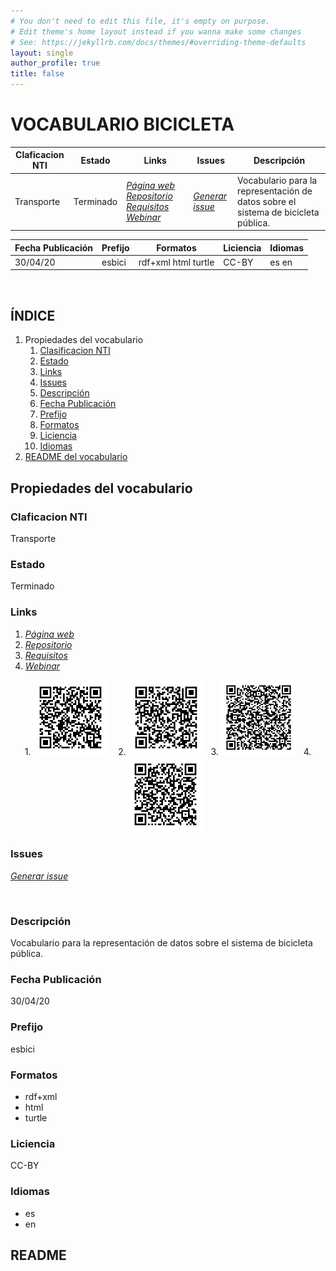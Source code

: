 ```yaml
---
# You don't need to edit this file, it's empty on purpose.
# Edit theme's home layout instead if you wanna make some changes
# See: https://jekyllrb.com/docs/themes/#overriding-theme-defaults
layout: single
author_profile: true
title: false
---
```



# VOCABULARIO BICICLETA


 
| Claficacion NTI |  Estado  |   Links   |   Issues   |   Descripción   |
| -------- | -------- | --------- | ---------- | --------------- |
| Transporte | Terminado | *[Página web](http://vocab.ciudadesabiertas.es/def/transporte/bicicleta-publica/doc/index-es.html)*   &nbsp; *[Repositorio](https://github.com/CiudadesAbiertas/vocab-transporte-bicicleta-publica)*  &nbsp; *[Requisitos](https://github.com/CiudadesAbiertas/vocab-transporte-bicicleta-publica/blob/master/requirements/Requisitos-Bicicleta-Publica.xlsx)*   &nbsp; *[Webinar](https://youtube.com/playlist?list=PLuvmjKgQP8bWHYXc-BvftMLWmPPKQJytu)* |  *[Generar issue](https://github.com/CiudadesAbiertas/vocab-transporte-bicicleta-publica/issues)*   | Vocabulario para la representación de datos sobre el sistema de bicicleta pública.  |
 
 
  
 
  | Fecha Publicación |   Prefijo   | Formatos |   Liciencia | Idiomas   | 
 | -------- | --------- | -------- | --------- | ---------- |  
 | 30/04/20 | esbici | rdf+xml   html   turtle | CC-BY  | es   en   |
 
 
 
 &nbsp;   	
    
##  **ÍNDICE**   
1. Propiedades del vocabulario
     1. [Clasificacion NTI](#id1)
     2. [Estado](#id2)
     3. [Links](#id3)
     4. [Issues](#id4) 
     5. [Descripción](#id5) 
     6. [Fecha Publicación](#id6)
     7. [Prefijo](#id7)
     8. [Formatos](#id8)
     9. [Liciencia](#id9)
     10. [Idiomas ](#id10) 
2. [README del vocabulario](#id11)
 
 
## Propiedades del vocabulario

###  Claficacion NTI <a name="id1"></a>
Transporte
  
### Estado <a name="id2"></a>
 Terminado
 
### Links <a name="id3"></a>
  1. *[Página web](http://vocab.ciudadesabiertas.es/def/transporte/bicicleta-publica/doc/index-es.html)*   
  2. *[Repositorio](https://github.com/CiudadesAbiertas/vocab-transporte-bicicleta-publica)*  
  3. *[Requisitos](https://github.com/CiudadesAbiertas/vocab-transporte-bicicleta-publica/blob/master/requirements/Requisitos-Bicicleta-Publica.xlsx)* 
  4. *[Webinar](https://youtube.com/playlist?list=PLuvmjKgQP8bWHYXc-BvftMLWmPPKQJytu)*
 
<p float="right" align="center">
   1. <img src="img/qr_img.png" alt="qr" width="120" /> &nbsp;&nbsp; 
   2. <img src="img/qr_imgRepositorio.png" alt="qr" width="120"/>&nbsp;&nbsp;
   3. <img src="img/qr_imgRequisitos.png" alt="qr" width="120" />&nbsp;&nbsp; 
   4. <img src="img/qr_imgWebinar.png" alt="qr" width="120" />&nbsp;&nbsp; 
</p>
 
### Issues <a name="id4"></a>
 *[Generar issue](https://github.com/CiudadesAbiertas/vocab-transporte-bicicleta-publica/issues)*  
 
 &nbsp; 
 <!-- <img src="img/qr_imgIssues.png" alt="qr" width="150"> -->

### Descripción <a name="id5"></a>
Vocabulario para la representación de datos sobre el sistema de bicicleta pública.

### Fecha Publicación  <a name="id6"></a>
30/04/20 

### Prefijo  <a name="id7"></a>
esbici

### Formatos <a name="id8"></a>
- rdf+xml   
- html   
- turtle

### Liciencia <a name="id9"></a>
CC-BY

### Idiomas <a name="id10"></a>
- es   
- en 


## README <a name="id11"></a>

<link href="https://github.com/CiudadesAbiertas/vocab-transporte-bicicleta-publica/blob/c8ef0162fb2b71e610627b19abadb89996e2af9d/README.md" rel="external />


 


<!--
Más opciones:
 Recursos -> Estaciones, tiempo real, itinerarios, usuarios, usos
 Comentarios
 Valor de reutilización
 Complejidad
 Transoarencia
 Campos mínimos
 Tamaño de ciudad
 Frecuencua de actaulización mínima
 Afectado por normativa de protección de datos
 Histórico: forma de presentarlo
-----------------
 el estado actual, links al repo en GitHub, links al roadmap, la posibilidad de subir issues, etc. Algo parecido a lo que solemos publicar en sitios como vocab.ciudadesabiertas.es, en vocab.linkeddata.es/datosabiertos/ o en sitios como w3id.org/devops-infra.
 -->
 
